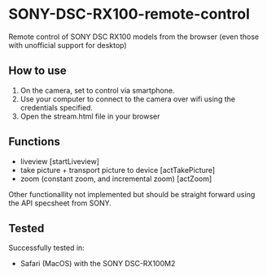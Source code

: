 # SONY-DSC-RX100-remote-control
Remote control of SONY DSC RX100 models from the browser (even those with unofficial support for desktop)

## How to use
1. On the camera, set to control via smartphone. 
2. Use your computer to connect to the camera over wifi using the credentials specified.
3. Open the stream.html file in your browser

## Functions
- liveview \[startLiveview\]
- take picture + transport picture to device \[actTakePicture\]
- zoom (constant zoom, and incremental zoom) \[actZoom\]

Other functionallity not implemented but should be straight forward using the API specsheet from SONY.

## Tested
Successfully tested in:
- Safari (MacOS) with the SONY DSC-RX100M2

